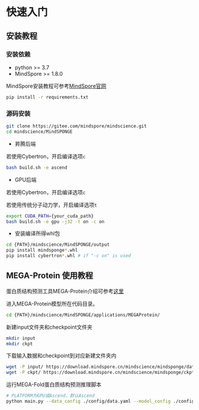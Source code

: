 # 快速入门

## 安装教程

### 安装依赖

- python >= 3.7
- MindSpore >= 1.8.0

MindSpore安装教程可参考[MindSpore官网](https://www.mindspore.cn/)

```bash
pip install -r requirements.txt
```

### 源码安装

```bash
git clone https://gitee.com/mindspore/mindscience.git
cd mindscience/MindSPONGE
```

- 昇腾后端

若使用Cybertron，开启编译选项`c`

```bash
bash build.sh -e ascend
```

- GPU后端

若使用Cybertron，开启编译选项`c`

若使用传统分子动力学，开启编译选项`t`

```bash
export CUDA_PATH={your_cuda_path}
bash build.sh -e gpu -j32 -t on -c on
```

- 安装编译所得whl包

```bash
cd {PATH}/mindscience/MindSPONGE/output
pip install mindsponge*.whl
pip install cybertron*.whl # if "-c on" is used
```

## MEGA-Protein 使用教程

蛋白质结构预测工具MEGA-Protein介绍可参考[这里](https://gitee.com/mindspore/mindscience/tree/master/MindSPONGE/applications/MEGAProtein#https://gitee.com/link?target=https%3A%2F%2Fdownload.mindspore.cn%2Fmodel_zoo%2Fresearch%2Fhpc%2Fmolecular_dynamics%2FMEGA_Fold_1.ckpt)

进入MEGA-Protein模型所在代码目录。

```bash
cd {PATH}/mindscience/MindSPONGE/applications/MEGAProtein/
```

新建input文件夹和checkpoint文件夹

```bash
mkdir input
mkdir ckpt
```

下载输入数据和checkpoint到对应新建文件夹内

```bash
wget -P input/ https://download.mindspore.cn/mindscience/mindsponge/dataset/2022-09-17_00000092_1_119.pkl
wget -P ckpt/ https://download.mindspore.cn/mindscience/mindsponge/ckpts/MEGAFold/MEGA_Fold_1.ckpt
```

运行MEGA-Fold蛋白质结构预测推理脚本

```bash
# PLATFORM为GPU或Ascend，默认Ascend
python main.py --data_config ./config/data.yaml --model_config ./config/model.yaml --run_platform PLATFORM --input_path input/ --checkpoint_path ckpt/ --use_pkl True
```